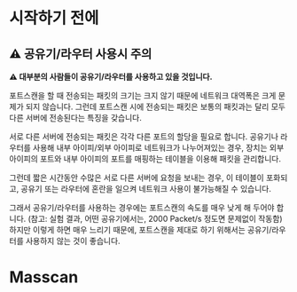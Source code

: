 # 시작하기 전에
## ⚠ 공유기/라우터 사용시 주의
**⚠ 대부분의 사람들이 공유기/라우터를 사용하고 있을 것입니다.**

포트스캔을 할 때 전송되는 패킷의 크기는 크지 않기 때문에 네트워크 대역폭은 크게 문제가 되지 않습니다. 그런데 포트스캔 시에 전송되는 패킷은 보통의 패킷과는 달리 모두 다른 서버에 전송된다는 특징을 갖습니다.

서로 다른 서버에 전송되는 패킷은 각각 다른 포트의 할당을 필요로 합니다. 공유기나 라우터를 사용해 내부 아이피/외부 아이피로 네트워크가 나누어져있는 경우, 장치는 외부 아이피의 포트와 내부 아이피의 포트를 매핑하는 테이블을 이용해 패킷을 관리합니다.

그런데 짧은 시간동안 수많은 서로 다른 서버에 요청을 보내는 경우, 이 테이블이 포화되고, 공유기 또는 라우터에 혼란을 일으켜 네트워크 사용이 불가능해질 수 있습니다.

그래서 공유기/라우터를 사용하는 경우에는 포트스캔의 속도를 매우 낮게 해 두어야 합니다. (참고: 실험 결과, 어떤 공유기에서는, 2000 Packet/s 정도면 문제없이 작동함) 하지만 이렇게 하면 매우 느리기 때문에, 포트스캔을 제대로 하기 위해서는 공유기/라우터를 사용하지 않는 것이 좋습니다.

# Masscan